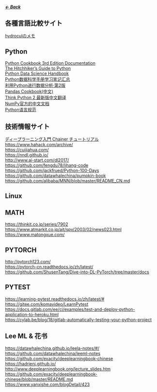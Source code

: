 ##### [← Back](https://shinkoryo.github.io)

## 各種言語比較サイト

[hydroculのメモ](https://hydrocul.github.io/wiki/)

## Python

[Python Cookbook 3rd Edition Documentation](https://python3-cookbook.readthedocs.io/zh_CN/latest/index.html)<br>
[The Hitchhiker’s Guide to Python](https://docs.python-guide.org/)<br>
[Python Data Science Handbook](https://jakevdp.github.io/PythonDataScienceHandbook/)<br>
[Python数据科学手册学习笔记汇总](https://blog.csdn.net/muyashui/article/details/82905470)<br>
[利用Python进行数据分析·第2版](https://www.jianshu.com/c/52882df3377a?order_by=top)<br>
[Pandas Cookbook(中文)](https://www.jianshu.com/p/5809f6cf78ca)<br>
[Think Python 2 最新版中文翻译](https://codingpy.com/books/thinkpython2/index.html#)<br>
[NumPy官方的中文文档](https://www.numpy.org.cn/)<br>
[Python语言规范](https://zh-google-styleguide.readthedocs.io/en/latest/google-python-styleguide/python_language_rules/)<br>

## 技術情報サイト
[ディープラーニング入門 Chainer チュートリアル](https://tutorials.chainer.org/ja/)<br>
https://www.hahack.com/archive/<br>
https://cuijiahua.com/<br>
https://nndl.github.io/<br>
http://www.ai-start.com/dl2017/<br>
https://github.com/fengdu78/lihang-code<br>
https://github.com/jackfrued/Python-100-Days<br>
https://github.com/datawhalechina/pumpkin-book<br>
https://github.com/alibaba/MNN/blob/master/README_CN.md<br>


## Linux 





## MATH

https://thinkit.co.jp/series/7902<br>
https://www.atmarkit.co.jp/ait/spv/2003/02/news023.html<br>
https://www.matongxue.com/<br>


## PYTORCH
http://pytorch123.com/<br>
https://pytorch-cn.readthedocs.io/zh/latest/<br>
https://github.com/ShusenTang/Dive-into-DL-PyTorch/tree/master/docs<br>


## PYTEST
https://learning-pytest.readthedocs.io/zh/latest/#<br>
https://gitee.com/komavideo/LearnPytest<br>
https://docs.gitlab.com/ee/ci/examples/test-and-deploy-python-application-to-heroku.html<br>
https://cylab.be/blog/18/gitlab-automatically-testing-your-python-project<br>


## Lee ML & 花书
https://datawhalechina.github.io/leela-notes/#/<br>
https://github.com/datawhalechina/leeml-notes<br>
https://github.com/exacity/deeplearningbook-chinese<br>
https://hadrienj.github.io/<br>
http://www.deeplearningbook.org/lecture_slides.htm<br>
https://github.com/exacity/deeplearningbook-chinese/blob/master/README.md<br>
https://www.yanxishe.com/blogDetail/423<br>

